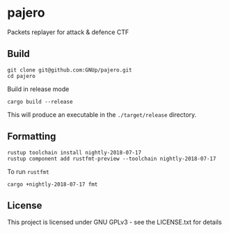 # pajero
Packets replayer for attack &amp; defence CTF
## Build
```
git clone git@github.com:GNUp/pajero.git
cd pajero
```
Build in release mode
```
cargo build --release
```
This will produce an executable in the `./target/release` directory.
## Formatting
```
rustup toolchain install nightly-2018-07-17
rustup component add rustfmt-preview --toolchain nightly-2018-07-17
```
To run `rustfmt`
```
cargo +nightly-2018-07-17 fmt
```
## License
This project is licensed under GNU GPLv3 - see the LICENSE.txt for details
